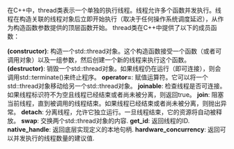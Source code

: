 在C++中，thread类表示一个单独的执行线程。线程允许多个函数并发执行。线程在构造关联的线程对象后立即开始执行（取决于任何操作系统调度延迟），从作为构造函数参数提供的顶层函数开始。
thread类在C++中提供了以下的成员函数：

**(constructor)**: 构造一个std::thread对象。这个构造函数接受一个函数（或者可调用对象）以及一组参数，然后创建一个新的线程来执行这个函数。
**(destructor)**: 销毁一个std::thread对象。如果线程仍在运行（即可连接），则会调用std::terminate()来终止程序。
**operator=**: 赋值运算符。它可以将一个std::thread对象移动给另一个std::thread对象。
**joinable**: 检查线程是否可连接。如果线程标识符不为空且线程已经结束或者尚未被分离，则返回true。
**join**: 阻塞当前线程，直到被调用的线程结束。如果线程已经结束或者尚未被分离，则抛出异常。
**detach**: 分离线程，允许它独立运行。一旦线程结束，它的资源将自动被释放。
**swap**: 交换两个std::thread对象的内容.
**get_id**: 返回线程的ID.
**native_handle**: 返回底层实现定义的本地句柄.
**hardware_concurrency**: 返回可以并发执行的线程数量的建议值.
